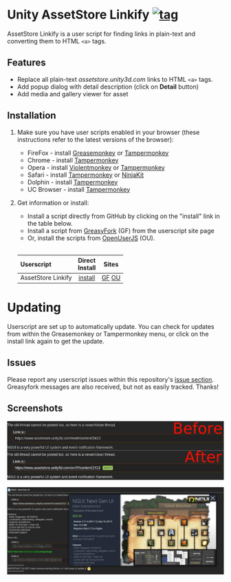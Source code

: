 # Unity AssetStore Linkify [![tag](https://img.shields.io/github/tag/XpycT/assetstore-linkify.svg)](https://github.com/XpycT/assetstore-linkify/tags)

AssetStore Linkify is a user script for finding links in plain-text and converting them to HTML `<a>` tags.

## Features

* Replace all plain-text _assetstore.unity3d.com_ links to HTML `<a>` tags.
* Add popup dialog with detail description (click on __Detail__ button)
* Add media and gallery viewer for asset 

## Installation

1. Make sure you have user scripts enabled in your browser (these instructions refer to the latest versions of the browser):

    * FireFox - install [Greasemonkey](https://addons.mozilla.org/ru/firefox/addon/greasemonkey/) or [Tampermonkey](https://addons.mozilla.org/ru/firefox/addon/tampermonkey/)
    * Chrome - install [Tampermonkey](https://chrome.google.com/webstore/detail/tampermonkey/dhdgffkkebhmkfjojejmpbldmpobfkfo)
    * Opera - install [Violentmonkey](https://addons.opera.com/en/extensions/details/violent-monkey/) or [Tampermonkey](https://addons.opera.com/ru/extensions/details/tampermonkey-beta/?display=en)
    * Safari - install [Tampermonkey](https://tampermonkey.net/?ext=dhdg&browser=safari) or [NinjaKit](http://ss-o.net/safari/extension/NinjaKit.safariextz)
    * Dolphin - install [Tampermonkey](https://tampermonkey.net/?ext=dhdg&browser=dolphin)
    * UC Browser - install [Tampermonkey](https://tampermonkey.net/?ext=dhdg&browser=ucweb)

2. Get information or install:
    * Install a script directly from GitHub by clicking on the "install" link in the table below.
    * Install a script from [GreasyFork](https://greasyfork.org/ru/scripts/31651-assetstore-linkify) (GF) from the userscript site page
    * Or, install the scripts from [OpenUserJS](https://openuserjs.org/scripts/XpycT/AssetStore_Linkify) (OU).<br><br> 

    | Userscript                             | Direct<br>Install | Sites                 |
    |----------------------------------------|:------------------:|:-------------------------:|
    | AssetStore Linkify                     | [install][asl-raw] | [GF][asl-gf] [OU][asl-ou] |

[asl-raw]: https://github.com/XpycT/assetstore-linkify/raw/master/script/cs.linkify.user.js
[asl-gf]: https://openuserjs.org/scripts/XpycT/AssetStore_Linkify
[asl-ou]: https://openuserjs.org/scripts/XpycT/AssetStore_Linkify

# Updating

Userscript are set up to automatically update. You can check for updates from within the Greasemonkey or Tampermonkey menu, or click on the install link again to get the update.

## Issues

Please report any userscript issues within this repository's [issue section](https://github.com/XpycT/assetstore-linkify/issues). Greasyfork messages are also received, but not as easily tracked. Thanks!

## Screenshots

![Unity AssetStore Linkify](assets/userscript_1.jpg?raw=true "Before/After")

![Unity AssetStore Linkify](assets/userscript_2.jpg?raw=true "Popup dialog")
